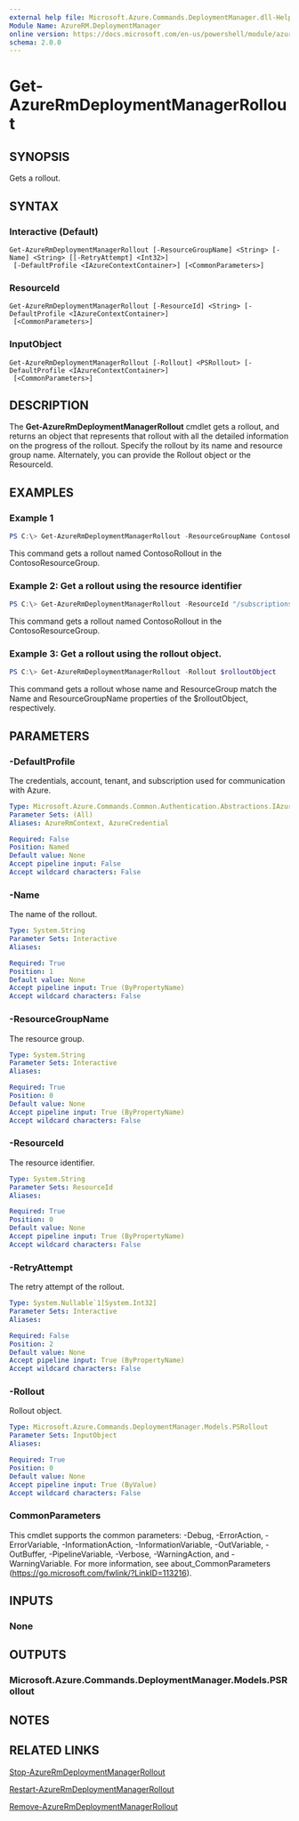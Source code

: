 ```yaml
---
external help file: Microsoft.Azure.Commands.DeploymentManager.dll-Help.xml
Module Name: AzureRM.DeploymentManager
online version: https://docs.microsoft.com/en-us/powershell/module/azurerm.deploymentmanager/get-azurermdeploymentmanagerrollout
schema: 2.0.0
---
```


# Get-AzureRmDeploymentManagerRollout

## SYNOPSIS
Gets a rollout.

## SYNTAX

### Interactive (Default)
```
Get-AzureRmDeploymentManagerRollout [-ResourceGroupName] <String> [-Name] <String> [[-RetryAttempt] <Int32>]
 [-DefaultProfile <IAzureContextContainer>] [<CommonParameters>]
```

### ResourceId
```
Get-AzureRmDeploymentManagerRollout [-ResourceId] <String> [-DefaultProfile <IAzureContextContainer>]
 [<CommonParameters>]
```

### InputObject
```
Get-AzureRmDeploymentManagerRollout [-Rollout] <PSRollout> [-DefaultProfile <IAzureContextContainer>]
 [<CommonParameters>]
```

## DESCRIPTION
The **Get-AzureRmDeploymentManagerRollout** cmdlet gets a rollout, and returns an object that represents that rollout with all the detailed information on the progress of the rollout.
Specify the rollout by its name and resource group name. Alternately, you can provide the Rollout object or the ResourceId.

## EXAMPLES

### Example 1
```powershell
PS C:\> Get-AzureRmDeploymentManagerRollout -ResourceGroupName ContosoResourceGroup -Name ContosoRollout
```

This command gets a rollout named ContosoRollout in the ContosoResourceGroup.

### Example 2: Get a rollout using the resource identifier
```powershell
PS C:\> Get-AzureRmDeploymentManagerRollout -ResourceId "/subscriptions/subscriptionId/resourcegroups/ContosoResourceGroup/providers/Microsoft.DeploymentManager/rollouts/ContosoRollout"
```

This command gets a rollout named ContosoRollout in the ContosoResourceGroup.

### Example 3: Get a rollout using the rollout object.
```powershell
PS C:\> Get-AzureRmDeploymentManagerRollout -Rollout $rolloutObject
```

This command gets a rollout whose name and ResourceGroup match the Name and ResourceGroupName properties of the $rolloutObject, respectively.

## PARAMETERS

### -DefaultProfile
The credentials, account, tenant, and subscription used for communication with Azure.

```yaml
Type: Microsoft.Azure.Commands.Common.Authentication.Abstractions.IAzureContextContainer
Parameter Sets: (All)
Aliases: AzureRmContext, AzureCredential

Required: False
Position: Named
Default value: None
Accept pipeline input: False
Accept wildcard characters: False
```

### -Name
The name of the rollout.

```yaml
Type: System.String
Parameter Sets: Interactive
Aliases:

Required: True
Position: 1
Default value: None
Accept pipeline input: True (ByPropertyName)
Accept wildcard characters: False
```

### -ResourceGroupName
The resource group.

```yaml
Type: System.String
Parameter Sets: Interactive
Aliases:

Required: True
Position: 0
Default value: None
Accept pipeline input: True (ByPropertyName)
Accept wildcard characters: False
```

### -ResourceId
The resource identifier.

```yaml
Type: System.String
Parameter Sets: ResourceId
Aliases:

Required: True
Position: 0
Default value: None
Accept pipeline input: True (ByPropertyName)
Accept wildcard characters: False
```

### -RetryAttempt
The retry attempt of the rollout.

```yaml
Type: System.Nullable`1[System.Int32]
Parameter Sets: Interactive
Aliases:

Required: False
Position: 2
Default value: None
Accept pipeline input: True (ByPropertyName)
Accept wildcard characters: False
```

### -Rollout
Rollout object.

```yaml
Type: Microsoft.Azure.Commands.DeploymentManager.Models.PSRollout
Parameter Sets: InputObject
Aliases:

Required: True
Position: 0
Default value: None
Accept pipeline input: True (ByValue)
Accept wildcard characters: False
```

### CommonParameters
This cmdlet supports the common parameters: -Debug, -ErrorAction, -ErrorVariable, -InformationAction, -InformationVariable, -OutVariable, -OutBuffer, -PipelineVariable, -Verbose, -WarningAction, and -WarningVariable. For more information, see about_CommonParameters (https://go.microsoft.com/fwlink/?LinkID=113216).

## INPUTS

### None

## OUTPUTS

### Microsoft.Azure.Commands.DeploymentManager.Models.PSRollout

## NOTES

## RELATED LINKS

[Stop-AzureRmDeploymentManagerRollout](./Stop-AzureRmDeploymentManagerRollout.md)

[Restart-AzureRmDeploymentManagerRollout](./Restart-AzureRmDeploymentManagerRollout.md)

[Remove-AzureRmDeploymentManagerRollout](./Remove-AzureRmDeploymentManagerRollout.md)